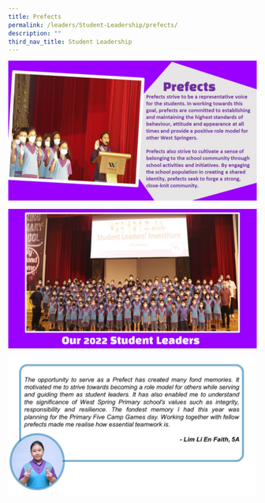 ```yaml
---
title: Prefects
permalink: /leaders/Student-Leadership/prefects/
description: ""
third_nav_title: Student Leadership
---
```

![](/images/Prefects1.jpg)

![](/images/Prefects2%20reupload.jpg)

![](/images/Prefects3.jpg)